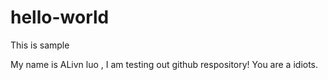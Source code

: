 # hello-world
This is sample

My name is ALivn luo , I am testing out github respository!
You are a idiots.
